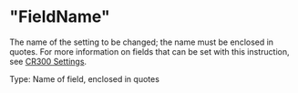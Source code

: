 # "FieldName"

The name of the setting to be changed; the name must be enclosed in quotes. For more information on fields that can be set with this instruction, see [CR300 Settings](../Instructions/SettingsTable.md).

Type: Name of field, enclosed in quotes
